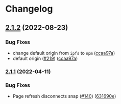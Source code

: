 # Changelog

## [2.1.2](https://github.com/ChainSafe/filsnap/compare/filsnap-adapter-v2.1.1...filsnap-adapter-v2.1.2) (2022-08-23)


### Bug Fixes

* change default origin from `ipfs` to `npm` ([ccaa97a](https://github.com/ChainSafe/filsnap/commit/ccaa97abbac21d463fef7c31d8a8067ab074d97b))
* default origin ([#219](https://github.com/ChainSafe/filsnap/issues/219)) ([ccaa97a](https://github.com/ChainSafe/filsnap/commit/ccaa97abbac21d463fef7c31d8a8067ab074d97b))

### [2.1.1](https://github.com/ChainSafe/filsnap/compare/filsnap-adapter-v2.1.0...filsnap-adapter-v2.1.1) (2022-04-11)


### Bug Fixes

* Page refresh disconnects snap ([#140](https://github.com/ChainSafe/filsnap/issues/140)) ([631690e](https://github.com/ChainSafe/filsnap/commit/631690e4b4cec8441275d035d4905d532cb65256))
